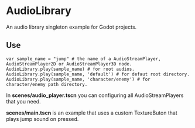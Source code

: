 # AudioLibrary

An audio library singleton example for Godot projects.

## Use
``` godot
var sample_name = "jump" # the name of a AudioStreamPlayer, AudioStreamPlayer2D or AudioStreamPlayer3D node.
AudioLibrary.play(sample_name) # for root audios.
AudioLibrary.play(sample_name, 'default') # for defaut root directory.
AudioLibrary.play(sample_name, 'character/enemy') # for character/enemy path directory.
```

In **scenes/audio_player.tscn** you can configuring all AudioStreamPlayers that you need.

**scenes/main.tscn** is an example that uses a custom TextureButon that plays jump sound on pressed.
